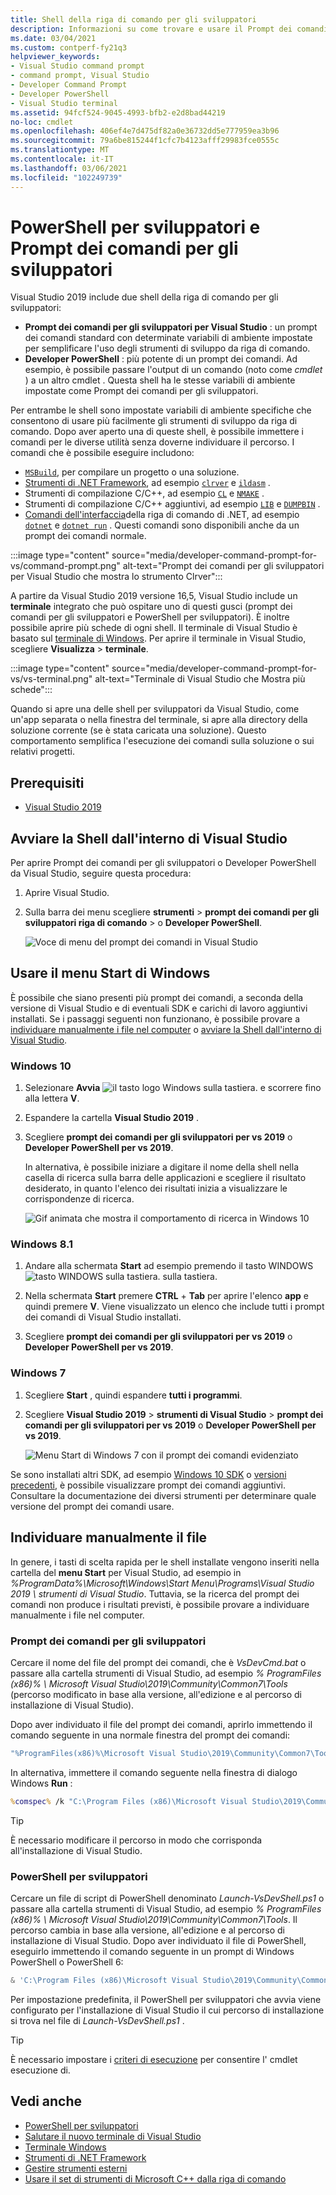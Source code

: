 ```yaml
---
title: Shell della riga di comando per gli sviluppatori
description: Informazioni su come trovare e usare il Prompt dei comandi per gli sviluppatori per Visual Studio, Developer PowerShell e Visual Studio Terminal, che consentono di usare più facilmente gli strumenti .NET e C++.
ms.date: 03/04/2021
ms.custom: contperf-fy21q3
helpviewer_keywords:
- Visual Studio command prompt
- command prompt, Visual Studio
- Developer Command Prompt
- Developer PowerShell
- Visual Studio terminal
ms.assetid: 94fcf524-9045-4993-bfb2-e2d8bad44219
no-loc: cmdlet
ms.openlocfilehash: 406ef4e7d475df82a0e36732dd5e777959ea3b96
ms.sourcegitcommit: 79a6be815244f1cfc7b4123afff29983fce0555c
ms.translationtype: MT
ms.contentlocale: it-IT
ms.lasthandoff: 03/06/2021
ms.locfileid: "102249739"
---
```

# <a name="developer-command-prompt-and-developer-powershell"></a>PowerShell per sviluppatori e Prompt dei comandi per gli sviluppatori

Visual Studio 2019 include due shell della riga di comando per gli sviluppatori:

- **Prompt dei comandi per gli sviluppatori per Visual Studio** : un prompt dei comandi standard con determinate variabili di ambiente impostate per semplificare l'uso degli strumenti di sviluppo da riga di comando.
- **Developer PowerShell** : più potente di un prompt dei comandi. Ad esempio, è possibile passare l'output di un comando (noto come *cmdlet* ) a un altro cmdlet . Questa shell ha le stesse variabili di ambiente impostate come Prompt dei comandi per gli sviluppatori.

Per entrambe le shell sono impostate variabili di ambiente specifiche che consentono di usare più facilmente gli strumenti di sviluppo da riga di comando. Dopo aver aperto una di queste shell, è possibile immettere i comandi per le diverse utilità senza doverne individuare il percorso. I comandi che è possibile eseguire includono:

- [`MSBuild`](../../msbuild/msbuild-command-line-reference.md), per compilare un progetto o una soluzione.
- [Strumenti di .NET Framework](/dotnet/framework/tools/index), ad esempio [`clrver`](/dotnet/framework/tools/clrver-exe-clr-version-tool) e [`ildasm`](/dotnet/framework/tools/ildasm-exe-il-disassembler) .
- Strumenti di compilazione C/C++, ad esempio [`CL`](/cpp/build/reference/compiler-command-line-syntax) e [`NMAKE`](/cpp/build/reference/running-nmake) .
- Strumenti di compilazione C/C++ aggiuntivi, ad esempio [`LIB`](/cpp/build/reference/lib-reference) e [`DUMPBIN`](/cpp/build/reference/dumpbin-reference) .
- [Comandi dell'interfaccia](/dotnet/core/tools/index)della riga di comando di .NET, ad esempio [`dotnet`](/dotnet/core/tools/dotnet) e [`dotnet run`](/dotnet/core/tools/dotnet-run) . Questi comandi sono disponibili anche da un prompt dei comandi normale.

:::image type="content" source="media/developer-command-prompt-for-vs/command-prompt.png" alt-text="Prompt dei comandi per gli sviluppatori per Visual Studio che mostra lo strumento Clrver":::

A partire da Visual Studio 2019 versione 16,5, Visual Studio include un **terminale** integrato che può ospitare uno di questi gusci (prompt dei comandi per gli sviluppatori e PowerShell per sviluppatori). È inoltre possibile aprire più schede di ogni shell. Il terminale di Visual Studio è basato sul [terminale di Windows](/windows/terminal/). Per aprire il terminale in Visual Studio, scegliere **Visualizza**  >  **terminale**.

:::image type="content" source="media/developer-command-prompt-for-vs/vs-terminal.png" alt-text="Terminale di Visual Studio che Mostra più schede":::

Quando si apre una delle shell per sviluppatori da Visual Studio, come un'app separata o nella finestra del terminale, si apre alla directory della soluzione corrente (se è stata caricata una soluzione). Questo comportamento semplifica l'esecuzione dei comandi sulla soluzione o sui relativi progetti.

## <a name="prerequisites"></a>Prerequisiti

- [Visual Studio 2019](https://visualstudio.microsoft.com/downloads/?utm_medium=microsoft&utm_source=docs.microsoft.com&utm_campaign=inline+link&utm_content=download+vs2019)

## <a name="start-the-shell-from-inside-visual-studio"></a>Avviare la Shell dall'interno di Visual Studio

Per aprire Prompt dei comandi per gli sviluppatori o Developer PowerShell da Visual Studio, seguire questa procedura:

1. Aprire Visual Studio.

1. Sulla barra dei menu scegliere **strumenti**  >  **prompt dei comandi per gli sviluppatori riga di comando**  >   o **Developer PowerShell**.

   ![Voce di menu del prompt dei comandi in Visual Studio](./media/developer-command-prompt-for-vs/vs-menu.png)

## <a name="use-the-windows-start-menu"></a>Usare il menu Start di Windows

È possibile che siano presenti più prompt dei comandi, a seconda della versione di Visual Studio e di eventuali SDK e carichi di lavoro aggiuntivi installati. Se i passaggi seguenti non funzionano, è possibile provare a [individuare manualmente i file nel computer](#manually-locate-the-file) o [avviare la Shell dall'interno di Visual Studio](#start-the-shell-from-inside-visual-studio).

### <a name="windows-10"></a>Windows 10

1. Selezionare **Avvia** ![ il tasto logo Windows sulla tastiera.](./media/developer-command-prompt-for-vs/windows-logo-key-graphic.png) e scorrere fino alla lettera **V**.

1. Espandere la cartella **Visual Studio 2019** .

1. Scegliere **prompt dei comandi per gli sviluppatori per vs 2019** o **Developer PowerShell per vs 2019**.

   In alternativa, è possibile iniziare a digitare il nome della shell nella casella di ricerca sulla barra delle applicazioni e scegliere il risultato desiderato, in quanto l'elenco dei risultati inizia a visualizzare le corrispondenze di ricerca.

   ![Gif animata che mostra il comportamento di ricerca in Windows 10](./media/developer-command-prompt-for-vs/windows-10-search.gif)

### <a name="windows-81"></a>Windows 8.1

1. Andare alla schermata **Start** ad esempio premendo il tasto WINDOWS![tasto WINDOWS sulla tastiera.](./media/developer-command-prompt-for-vs/windows-logo-key-graphic.png) sulla tastiera.

1. Nella schermata **Start** premere **CTRL** + **Tab** per aprire l'elenco **app** e quindi premere **V**. Viene visualizzato un elenco che include tutti i prompt dei comandi di Visual Studio installati.

1. Scegliere **prompt dei comandi per gli sviluppatori per vs 2019** o **Developer PowerShell per vs 2019**.

### <a name="windows-7"></a>Windows 7

1. Scegliere **Start** , quindi espandere **tutti i programmi**.

1. Scegliere **Visual Studio 2019**  >  **strumenti di Visual Studio**  >  **prompt dei comandi per gli sviluppatori per vs 2019** o **Developer PowerShell per vs 2019**.

   ![Menu Start di Windows 7 con il prompt dei comandi evidenziato](./media/developer-command-prompt-for-vs/windows-7-menu.png)

Se sono installati altri SDK, ad esempio [Windows 10 SDK](https://developer.microsoft.com/windows/downloads/windows-10-sdk) o [versioni precedenti](https://developer.microsoft.com/windows/downloads/sdk-archive), è possibile visualizzare prompt dei comandi aggiuntivi. Consultare la documentazione dei diversi strumenti per determinare quale versione del prompt dei comandi usare.

## <a name="manually-locate-the-file"></a>Individuare manualmente il file

In genere, i tasti di scelta rapida per le shell installate vengono inseriti nella cartella del **menu Start** per Visual Studio, ad esempio in *%ProgramData%\Microsoft\Windows\Start Menu\Programs\Visual Studio 2019 \ strumenti di Visual Studio*. Tuttavia, se la ricerca del prompt dei comandi non produce i risultati previsti, è possibile provare a individuare manualmente i file nel computer.

### <a name="developer-command-prompt"></a>Prompt dei comandi per gli sviluppatori

Cercare il nome del file del prompt dei comandi, che è *VsDevCmd.bat* o passare alla cartella strumenti di Visual Studio, ad esempio *% ProgramFiles (x86)% \ Microsoft Visual Studio\2019\Community\Common7\Tools* (percorso modificato in base alla versione, all'edizione e al percorso di installazione di Visual Studio).

Dopo aver individuato il file del prompt dei comandi, aprirlo immettendo il comando seguente in una normale finestra del prompt dei comandi:

```cmd
"%ProgramFiles(x86)%\Microsoft Visual Studio\2019\Community\Common7\Tools\VsDevCmd.bat"
```

In alternativa, immettere il comando seguente nella finestra di dialogo Windows **Run** :

```cmd
%comspec% /k "C:\Program Files (x86)\Microsoft Visual Studio\2019\Community\Common7\Tools\VsDevCmd.bat"
```

> [!TIP]
> È necessario modificare il percorso in modo che corrisponda all'installazione di Visual Studio.

### <a name="developer-powershell"></a>PowerShell per sviluppatori

Cercare un file di script di PowerShell denominato *Launch-VsDevShell.ps1* o passare alla cartella strumenti di Visual Studio, ad esempio *% ProgramFiles (x86)% \ Microsoft Visual Studio\2019\Community\Common7\Tools*. Il percorso cambia in base alla versione, all'edizione e al percorso di installazione di Visual Studio. Dopo aver individuato il file di PowerShell, eseguirlo immettendo il comando seguente in un prompt di Windows PowerShell o PowerShell 6:

```powershell
& 'C:\Program Files (x86)\Microsoft Visual Studio\2019\Community\Common7\Tools\Launch-VsDevShell.ps1'
```

Per impostazione predefinita, il PowerShell per sviluppatori che avvia viene configurato per l'installazione di Visual Studio il cui percorso di installazione si trova nel file di *Launch-VsDevShell.ps1* .

> [!TIP]
> È necessario impostare i [criteri di esecuzione](/powershell/module/microsoft.powershell.core/about/about_execution_policies) per consentire l' cmdlet esecuzione di.

## <a name="see-also"></a>Vedi anche

- [PowerShell per sviluppatori](https://devblogs.microsoft.com/visualstudio/the-powershell-you-know-and-love-now-with-a-side-of-visual-studio/)
- [Salutare il nuovo terminale di Visual Studio](https://devblogs.microsoft.com/visualstudio/say-hello-to-the-new-visual-studio-terminal/)
- [Terminale Windows](/windows/terminal/)
- [Strumenti di .NET Framework](/dotnet/framework/tools/index)
- [Gestire strumenti esterni](../managing-external-tools.md)
- [Usare il set di strumenti di Microsoft C++ dalla riga di comando](/cpp/build/building-on-the-command-line)

